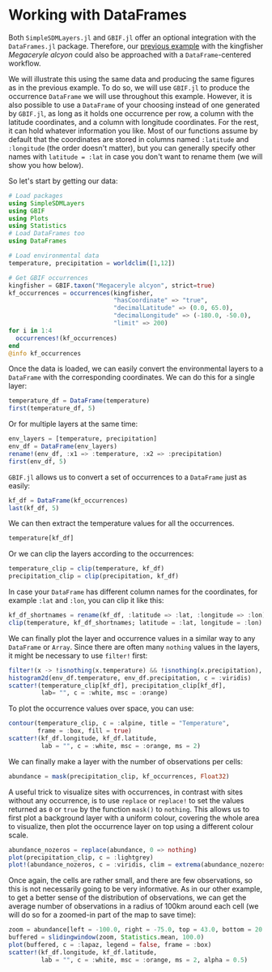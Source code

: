 # Working with DataFrames

Both `SimpleSDMLayers.jl` and `GBIF.jl` offer an optional integration with the
`DataFrames.jl` package. Therefore, our [previous
example](https://ecojulia.github.io/SimpleSDMLayers.jl/latest/examples/gbif/)
with the kingfisher *Megaceryle alcyon* could also be approached with a
`DataFrame`-centered workflow.

We will illustrate this using the same data and producing the same figures as in
the previous example. To do so, we will use `GBIF.jl` to produce the occurrence
`DataFrame` we will use throughout this example. However, it is also possible to
use a `DataFrame` of your choosing instead of one generated by `GBIF.jl`, as
long as it holds one occurrence per row, a column with the latitude coordinates,
and a column with longitude coordinates. For the rest, it can hold whatever
information you like. Most of our functions assume by default that the
coordinates are stored in columns named `:latitude` and `:longitude` (the order
doesn't matter), but you can generally specify other names with `latitude =
:lat` in case you don't want to rename them (we will show you how below).

So let's start by getting our data:

```julia
# Load packages
using SimpleSDMLayers
using GBIF
using Plots
using Statistics
# Load DataFrames too
using DataFrames

# Load environmental data
temperature, precipitation = worldclim([1,12])

# Get GBIF occurrences
kingfisher = GBIF.taxon("Megaceryle alcyon", strict=true)
kf_occurrences = occurrences(kingfisher, 
                             "hasCoordinate" => "true", 
                             "decimalLatitude" => (0.0, 65.0), 
                             "decimalLongitude" => (-180.0, -50.0), 
                             "limit" => 200)
for i in 1:4
  occurrences!(kf_occurrences)
end
@info kf_occurrences

```

Once the data is loaded, we can easily convert the environmental layers to a
`DataFrame` with the corresponding coordinates. We can do this for a single
layer:

```julia
temperature_df = DataFrame(temperature)
first(temperature_df, 5)
```

Or for multiple layers at the same time:

```julia
env_layers = [temperature, precipitation]
env_df = DataFrame(env_layers)
rename!(env_df, :x1 => :temperature, :x2 => :precipitation)
first(env_df, 5)
```

`GBIF.jl` allows us to convert a set of occurrences to a `DataFrame` just as
easily:

```julia
kf_df = DataFrame(kf_occurrences)
last(kf_df, 5)
```

We can then extract the temperature values for all the occurrences.

```julia
temperature[kf_df]
```

Or we can clip the layers according to the occurrences:

```julia
temperature_clip = clip(temperature, kf_df)
precipitation_clip = clip(precipitation, kf_df)
```

In case your `DataFrame` has different column names for the coordinates, for
example `:lat` and `:lon`, you can clip it like this:

```julia
kf_df_shortnames = rename(kf_df, :latitude => :lat, :longitude => :lon)
clip(temperature, kf_df_shortnames; latitude = :lat, longitude = :lon)
```

We can finally plot the layer and occurrence values in a similar way to any
`DataFrame` or `Array`. Since there are often many `nothing` values in
the layers, it might be necessary to use `filter!` first:

```julia
filter!(x -> !isnothing(x.temperature) && !isnothing(x.precipitation), env_df);
histogram2d(env_df.temperature, env_df.precipitation, c = :viridis)
scatter!(temperature_clip[kf_df], precipitation_clip[kf_df], 
         lab= "", c = :white, msc = :orange)
```

To plot the occurrence values over space, you can use:

```julia
contour(temperature_clip, c = :alpine, title = "Temperature", 
        frame = :box, fill = true)
scatter!(kf_df.longitude, kf_df.latitude, 
         lab = "", c = :white, msc = :orange, ms = 2)
```

We can finally make a layer with the number of observations per cells:

```julia
abundance = mask(precipitation_clip, kf_occurrences, Float32)
```

A useful trick to visualize sites with occurrences, in contrast with sites
without any occurrence, is to use `replace` or `replace!` to set the values
returned as `0` or `true` by the function `mask()` to `nothing`. This allows us
to first plot a background layer with a uniform colour, covering the whole area
to visualize, then plot the occurrence layer on top using a different colour
scale.

```julia
abundance_nozeros = replace(abundance, 0 => nothing)
plot(precipitation_clip, c = :lightgrey)
plot!(abundance_nozeros, c = :viridis, clim = extrema(abundance_nozeros))
```

Once again, the cells are rather small, and there are few observations, so this
is not necessarily going to be very informative. As in our other example, to
get a better sense of the distribution of observations, we can get the average
number of observations in a radius of 100km around each cell (we will do so for
a zoomed-in part of the map to save time):

```julia
zoom = abundance[left = -100.0, right = -75.0, top = 43.0, bottom = 20.0]
buffered = slidingwindow(zoom, Statistics.mean, 100.0)
plot(buffered, c = :lapaz, legend = false, frame = :box)
scatter!(kf_df.longitude, kf_df.latitude, 
         lab = "", c = :white, msc = :orange, ms = 2, alpha = 0.5)
```